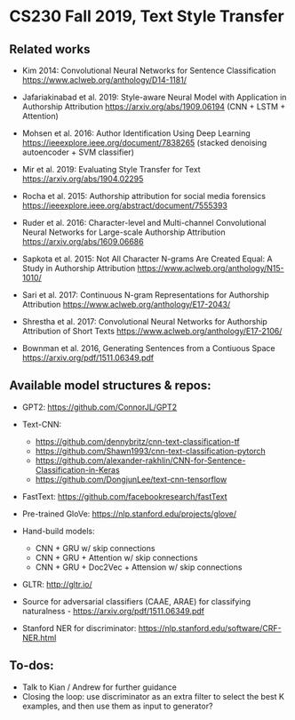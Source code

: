 # CS230 Fall 2019, Text Style Transfer


## Related works

- Kim 2014: Convolutional Neural Networks for Sentence Classification https://www.aclweb.org/anthology/D14-1181/

- Jafariakinabad et al. 2019: Style-aware Neural Model with Application in Authorship Attribution https://arxiv.org/abs/1909.06194 (CNN + LSTM + Attention)

- Mohsen et al. 2016: Author Identification Using Deep Learning https://ieeexplore.ieee.org/document/7838265 (stacked denoising autoencoder + SVM classifier)

- Mir et al. 2019: Evaluating Style Transfer for Text https://arxiv.org/abs/1904.02295

- Rocha et al. 2015: Authorship attribution for social media forensics https://ieeexplore.ieee.org/abstract/document/7555393

- Ruder et al. 2016: Character-level and Multi-channel Convolutional Neural Networks for Large-scale Authorship Attribution https://arxiv.org/abs/1609.06686

- Sapkota et al. 2015: Not All Character N-grams Are Created Equal: A Study in Authorship Attribution https://www.aclweb.org/anthology/N15-1010/

- Sari et al. 2017: Continuous N-gram Representations for Authorship Attribution  https://www.aclweb.org/anthology/E17-2043/

- Shrestha et al. 2017: Convolutional Neural Networks for Authorship Attribution of Short Texts https://www.aclweb.org/anthology/E17-2106/

- Bownman et al. 2016, Generating Sentences from a Contiuous Space https://arxiv.org/pdf/1511.06349.pdf


## Available model structures & repos:

- GPT2: https://github.com/ConnorJL/GPT2

- Text-CNN: 
  - https://github.com/dennybritz/cnn-text-classification-tf
  - https://github.com/Shawn1993/cnn-text-classification-pytorch
  - https://github.com/alexander-rakhlin/CNN-for-Sentence-Classification-in-Keras
  - https://github.com/DongjunLee/text-cnn-tensorflow

- FastText: https://github.com/facebookresearch/fastText

- Pre-trained GloVe: https://nlp.stanford.edu/projects/glove/

- Hand-build models: 
  - CNN + GRU w/ skip connections
  - CNN + GRU + Attention w/ skip connections
  - CNN + GRU + Doc2Vec + Attension w/ skip connections
  
- GLTR: http://gltr.io/

- Source for adversarial classifiers (CAAE, ARAE) for classifying naturalness - https://arxiv.org/pdf/1511.06349.pdf

- Stanford NER for discriminator: https://nlp.stanford.edu/software/CRF-NER.html

## To-dos:

- Talk to Kian / Andrew for further guidance
- Closing the loop: use discriminator as an extra filter to select the best K examples, and then use them as input to generator?
